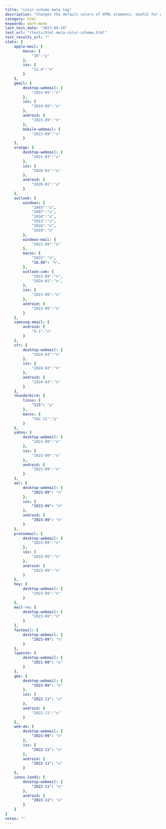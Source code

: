 ```yaml
---
title: "color-scheme meta tag"
description: "Changes the default colors of HTML elements. Useful for when you want an email to display only in a dark color scheme or only a light scheme, regardless of user settings. Equivalent to setting the color-scheme CSS property on the root element"
category: html
keywords: dark-mode
last_test_date: "2023-09-18"
test_url: "/tests/html-meta-color-scheme.html"
test_results_url: ""
stats: {
    apple-mail: {
        macos: {
            "16":"y"
        },
        ios: {
            "12.4":"n"
        }
    },
    gmail: {
        desktop-webmail: {
            "2023-09":"n"
        },
        ios: {
            "2019-09":"n"
        },
        android: {
            "2023-09":"n"
        },
        mobile-webmail: {
            "2023-09":"n"
        }
    },
    orange: {
        desktop-webmail: {
            "2021-03":"u"
        },
        ios: {
            "2020-01":"u"
        },
        android: {
            "2020-01":"u"
        }
    },
    outlook: {
        windows: {
            "2003":"u",
            "2007":"u",
            "2010":"u",
            "2013":"u",
            "2016":"n",
            "2019":"n"
        },
        windows-mail: {
            "2023-09":"n"
        },
        macos: {
            "2023":"n",
            "16.80": "n",
        },
        outlook-com: {
            "2023-09":"n",
            "2024-01":"n",
        },
        ios: {
            "2023-09":"n"
        },
        android: {
            "2023-09":"n"
        }
    },
    samsung-email: {
        android: {
            "9.1":"n"
        }
    },
    sfr: {
        desktop-webmail: {
            "2024-03":"n"
        },
        ios: {
            "2024-03":"n"
        },
        android: {
            "2024-03":"n"
        }
    },
    thunderbird: {
        linux: {
      		"115": "y"
    	},
        macos: {
            "102.11":"y"
        }
    },
    yahoo: {
        desktop-webmail: {
            "2023-09":"n"
        },
        ios: {
            "2023-09":"n"
        },
        android: {
            "2023-09":"n"
        }
    },
    aol: {
        desktop-webmail: {
            "2023-09": "n"
        },
        ios: {
            "2023-09": "n"
        },
        android: {
            "2023-09": "n"
        }
    },
    protonmail: {
        desktop-webmail: {
            "2023-09":"n"
        },
        ios: {
            "2023-09":"n"
        },
        android: {
            "2023-09":"n"
        }
    },
    hey: {
        desktop-webmail: {
            "2023-09":"n"
        }
    },
    mail-ru: {
        desktop-webmail: {
            "2023-09":"n"
        }
    },
    fastmail: {
        desktop-webmail: {
            "2023-09": "n"
        }
    },
    laposte: {
        desktop-webmail: {
            "2021-08": "u"
        }
    },
	gmx: {
		desktop-webmail: {
            "2023-09": "n"
		},
		ios: {
            "2022-11": "u"
		},
		android: {
            "2022-11":"u"
		}
	},
	web-de: {
		desktop-webmail: {
			"2023-09": "n"
		},
		ios: {
			"2022-11": "u"
		},
		android: {
			"2022-11": "u"
		}
	},
	ionos-1and1: {
		desktop-webmail: {
			"2022-11": "u"
		},
		android: {
			"2022-11": "u"
		}
	}
}
notes: ""
---
```

